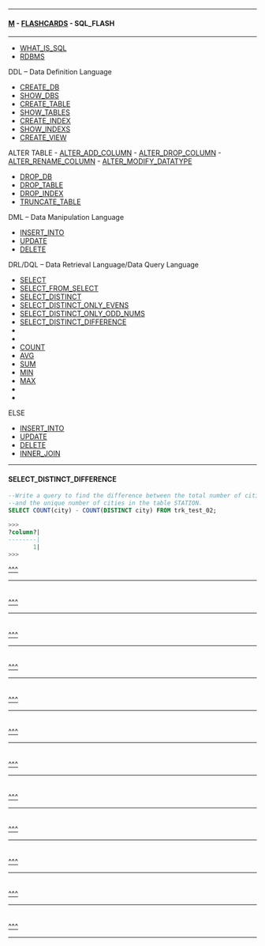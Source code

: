 
---

#### [M](https://github.com/ttltrk/TTT/blob/master/menu.md) - [FLASHCARDS](https://github.com/ttltrk/TTT/tree/master/FLASHCARDS/FLASHCARDS.md) - SQL_FLASH

---

* [WHAT_IS_SQL](https://github.com/ttltrk/TTT/tree/master/FLASHCARDS/SQL_FLASH/WHATIS/WHATIS.md)
* [RDBMS](https://github.com/ttltrk/TTT/tree/master/FLASHCARDS/SQL_FLASH/RDBMS/RDBMS.md)

DDL – Data Definition Language

* [CREATE_DB](https://github.com/ttltrk/TTT/tree/master/FLASHCARDS/SQL_FLASH/CREATE_DB/CREATE_DB.md)
* [SHOW_DBS](https://github.com/ttltrk/TTT/tree/master/FLASHCARDS/SQL_FLASH/SHOW_DB/SHOW_DB.md)
* [CREATE_TABLE](https://github.com/ttltrk/TTT/tree/master/FLASHCARDS/SQL_FLASH/CREATE_TABLE/CREATE_TABLE.md)
* [SHOW_TABLES](https://github.com/ttltrk/TTT/tree/master/FLASHCARDS/SQL_FLASH/SHOW_TABLE/SHOW_TABLE.md)
* [CREATE_INDEX](https://github.com/ttltrk/TTT/tree/master/FLASHCARDS/SQL_FLASH/CREATE_INDEX/CREATE_INDEX.md)
* [SHOW_INDEXS](https://github.com/ttltrk/TTT/tree/master/FLASHCARDS/SQL_FLASH/SHOW_INDEX/SHOW_INDEX.md)
* [CREATE_VIEW](https://github.com/ttltrk/TTT/tree/master/FLASHCARDS/SQL_FLASH/CREATE_VIEW/CREATE_VIEW.md)

ALTER TABLE - [ALTER_ADD_COLUMN](https://github.com/ttltrk/TTT/tree/master/FLASHCARDS/SQL_FLASH/ALTER_ADD_COLUMN/ALTER_ADD_COLUMN.md) - [ALTER_DROP_COLUMN](https://github.com/ttltrk/TTT/tree/master/FLASHCARDS/SQL_FLASH/ALTER_DROP_COLUMN/ALTER_DROP_COLUMN.md) - [ALTER_RENAME_COLUMN](https://github.com/ttltrk/TTT/tree/master/FLASHCARDS/SQL_FLASH/ALTER_RENAME_COLUMN/ALTER_RENAME_COLUMN.md) - [ALTER_MODIFY_DATATYPE](https://github.com/ttltrk/TTT/tree/master/FLASHCARDS/SQL_FLASH/ALTER_MODIFY_DATATYPE/ALTER_MODIFY_DATATYPE.md)

* [DROP_DB](https://github.com/ttltrk/TTT/tree/master/FLASHCARDS/SQL_FLASH/DROP_DB/DROP_DB.md)
* [DROP_TABLE](https://github.com/ttltrk/TTT/tree/master/FLASHCARDS/SQL_FLASH/DROP_TABLE/DROP_TABLE.md)
* [DROP_INDEX](https://github.com/ttltrk/TTT/tree/master/FLASHCARDS/SQL_FLASH/DROP_INDEX/DROP_INDEX.md)
* [TRUNCATE_TABLE](https://github.com/ttltrk/TTT/tree/master/FLASHCARDS/SQL_FLASH/TRUNCATE_TABLE/TRUNCATE_TABLE.md)

DML – Data Manipulation Language

* [INSERT_INTO](#INSERT_INTO)
* [UPDATE](#UPDATE)
* [DELETE](#DELETE)

DRL/DQL – Data Retrieval Language/Data Query Language

* [SELECT](https://github.com/ttltrk/TTT/tree/master/FLASHCARDS/SQL_FLASH/SELECT/SELECT.md)
* [SELECT_FROM_SELECT](https://github.com/ttltrk/TTT/tree/master/FLASHCARDS/SQL_FLASH/SELECT_FROM_SELECT/SELECT_FROM_SELECT.md)
* [SELECT_DISTINCT](https://github.com/ttltrk/TTT/tree/master/FLASHCARDS/SQL_FLASH/SELECT_DISTINCT/SELECT_DISTINCT.md)
* [SELECT_DISTINCT_ONLY_EVENS](https://github.com/ttltrk/TTT/tree/master/FLASHCARDS/SQL_FLASH/SELECT_DISTINCT_ONLY_EVENS/SELECT_DISTINCT_ONLY_EVENS.md)
* [SELECT_DISTINCT_ONLY_ODD_NUMS](#SELECT_DISTINCT_ONLY_ODD_NUMS)
* [SELECT_DISTINCT_DIFFERENCE](#SELECT_DISTINCT_DIFFERENCE)
* [](#)
* [](#)
* [COUNT](https://github.com/ttltrk/TTT/tree/master/FLASHCARDS/SQL_FLASH/COUNT/COUNT.md)
* [AVG](https://github.com/ttltrk/TTT/tree/master/FLASHCARDS/SQL_FLASH/AVG/AVG.md)
* [SUM](https://github.com/ttltrk/TTT/tree/master/FLASHCARDS/SQL_FLASH/SUM/SUM.md)
* [MIN](https://github.com/ttltrk/TTT/tree/master/FLASHCARDS/SQL_FLASH/MIN/MIN.md)
* [MAX](https://github.com/ttltrk/TTT/tree/master/FLASHCARDS/SQL_FLASH/MAX/MAX.md)
* [](#)
* [](#)

ELSE

* [INSERT_INTO](https://github.com/ttltrk/TTT/tree/master/FLASHCARDS/SQL_FLASH/INSERT/INSERT.md)
* [UPDATE](https://github.com/ttltrk/TTT/tree/master/FLASHCARDS/SQL_FLASH/UPDATE/UPDATE.md)
* [DELETE](https://github.com/ttltrk/TTT/tree/master/FLASHCARDS/SQL_FLASH/DELETE/DELETE.md)
* [INNER_JOIN](https://github.com/ttltrk/TTT/tree/master/FLASHCARDS/SQL_FLASH/INNER_JOIN/INNER_JOIN.md)

---

#### SELECT_DISTINCT_DIFFERENCE

```sql
--Write a query to find the difference between the total number of cities
--and the unique number of cities in the table STATION.
SELECT COUNT(city) - COUNT(DISTINCT city) FROM trk_test_02;

>>>
?column?|
--------|
       1|
>>>
```

[^^^](#SQL_FLASH)

---

####

```sql

```

[^^^](#SQL_FLASH)

---

####

```sql

```

[^^^](#SQL_FLASH)

---

####

```sql

```

[^^^](#SQL_FLASH)

---

####

```sql

```

[^^^](#SQL_FLASH)

---

####

```sql

```

[^^^](#SQL_FLASH)

---

####

```sql

```

[^^^](#SQL_FLASH)

---

####

```sql

```

[^^^](#SQL_FLASH)

---

####

```sql

```

[^^^](#SQL_FLASH)

---

####

```sql

```

[^^^](#SQL_FLASH)

---

####

```sql

```

[^^^](#SQL_FLASH)

---

####

```sql

```

[^^^](#SQL_FLASH)

---
